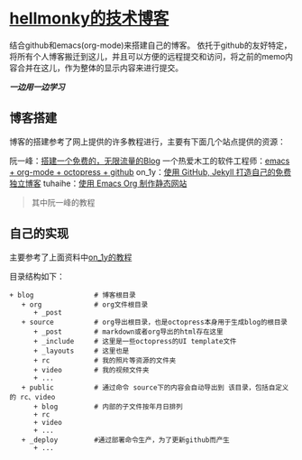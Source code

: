 # [hellmonky的技术博客](hellmonky.github.io)

结合github和emacs(org-mode)来搭建自己的博客。
依托于github的友好特定，将所有个人博客搬迁到这儿，并且可以方便的远程提交和访问，将之前的memo内容合并在这儿，作为整体的显示内容来进行提交。

***一边用一边学习***

## 博客搭建

博客的搭建参考了网上提供的许多教程进行，主要有下面几个站点提供的资源：


阮一峰：[搭建一个免费的，无限流量的Blog](http://www.ruanyifeng.com/blog/2012/08/blogging_with_jekyll.html)
一个热爱木工的软件工程师：[emacs + org-mode + octopress + github](http://ifq.github.io/blog/2012/08/10/org-octopress/)
on_1y：[使用 GitHub, Jekyll 打造自己的免费独立博客](http://blog.csdn.net/on_1y/article/details/19259435)
tuhaihe：[使用 Emacs Org 制作静态网站](http://tuhaihe.com/2013/06/17/use-emacs-orgmode-generate-website.html)

>其中阮一峰的教程



## 自己的实现

主要参考了上面资料中[on_1y的教程](http://blog.csdn.net/on_1y/article/details/19259435)

目录结构如下：
```shell
+ blog               # 博客根目录
   + org             # org文件根目录
      + _post
   + source          # org导出根目录，也是octopress本身用于生成blog的根目录
      + _post        # markdown或者org导出的html存在这里
      + _include     # 这里是一些octopress的UI template文件
      + _layouts     # 这里也是
      + rc           # 我的照片等资源的文件夹
      + video        # 我的视频文件夹
      + ...
   + public          # 通过命令 source下的内容会自动导出到 该目录，包括自定义的 rc、video
      + blog         # 内部的子文件按年月日排列
      + rc
      + video
      + ...
   + _deploy         #通过部署命令生产，为了更新github而产生
      + ...
```
